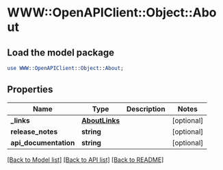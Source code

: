 # WWW::OpenAPIClient::Object::About

## Load the model package
```perl
use WWW::OpenAPIClient::Object::About;
```

## Properties
Name | Type | Description | Notes
------------ | ------------- | ------------- | -------------
**_links** | [**AboutLinks**](AboutLinks.md) |  | [optional] 
**release_notes** | **string** |  | [optional] 
**api_documentation** | **string** |  | [optional] 

[[Back to Model list]](../README.md#documentation-for-models) [[Back to API list]](../README.md#documentation-for-api-endpoints) [[Back to README]](../README.md)


